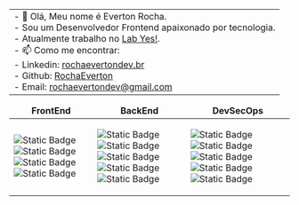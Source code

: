 <div align = "center">
<table>
  <tr>
    <td > 
      - 👋 Olá, Meu nome é Everton Rocha. </br>
      - Sou um Desenvolvedor Frontend apaixonado por tecnologia.</br>
      - Atualmente trabalho no <a class="badge-base__link LI-simple-link" href="https://www.lab-yes.com/">Lab Yes!</a>. </br>
      - 📫 Como me encontrar: </br>
      - Linkedin: <a class="badge-base__link LI-simple-link" href="https://br.linkedin.com/in/rochaevertondevbr?trk=profile-badge">rochaevertondev.br</a> </br>
      - Github: <a class="badge-base__link LI-simple-link" href="https://github.com/RochaEverton">RochaEverton</a> </br> 
      - Email: <a href=“rochaevertondev@gmail.com“>rochaevertondev@gmail.com</a> </td>
  </tr>
</table>
<table>
  <thead>
    <td align = "center">
      <b>FrontEnd </b>
    </td>
    <td align = "center">
      <b >BackEnd </b>
    </td>
    <td align = "center">
      <b>DevSecOps </b>
    </td>
  </thead>
  <tr>
    <td>
      
![Static Badge](https://img.shields.io/badge/HTML-red)
![Static Badge](https://img.shields.io/badge/CSS-blue)
![Static Badge](https://img.shields.io/badge/Javascript-yellow)
![Static Badge](https://img.shields.io/badge/React-%234c74ee)
    </td>
  <td>
    
![Static Badge](https://img.shields.io/badge/Node-green)
![Static Badge](https://img.shields.io/badge/Express-yellow)
![Static Badge](https://img.shields.io/badge/Mongo-grey)
![Static Badge](https://img.shields.io/badge/MySQL-%23375bc5)
![Static Badge](https://img.shields.io/badge/Solidity-1a1616)
    
  </td>
    <td>
      
![Static Badge](https://img.shields.io/badge/GIT-%23cf5334)
![Static Badge](https://img.shields.io/badge/Github-%23161313)
![Static Badge](https://img.shields.io/badge/Docker-%233159c5)
![Static Badge](https://img.shields.io/badge/AWS-%23e09035)
![Static Badge](https://img.shields.io/badge/Terraform-%238a2be2)
    </td>
  </tr>
</table>
</div>
